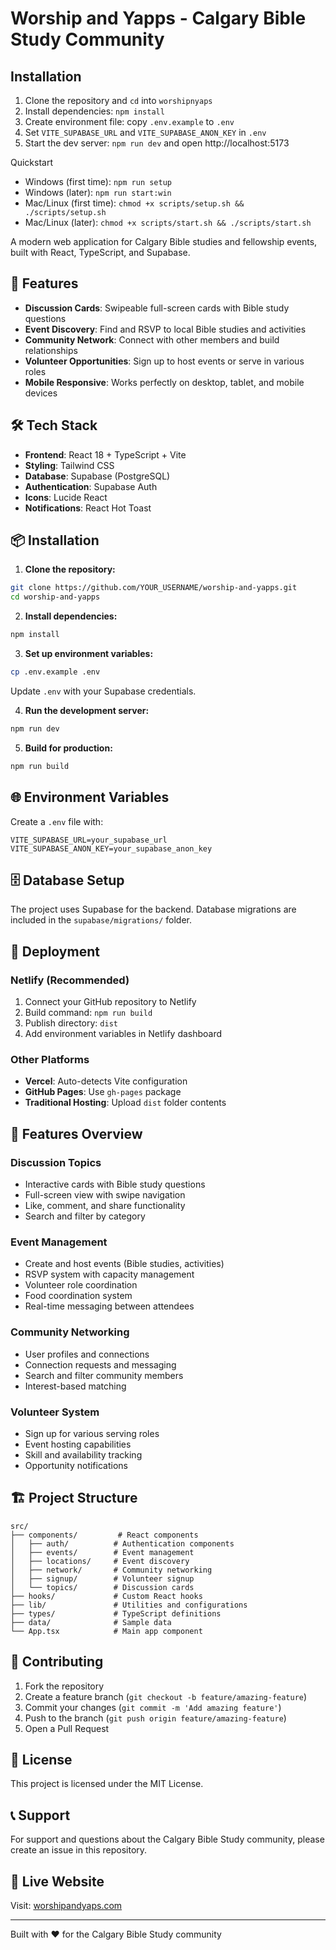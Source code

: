 # Worship and Yapps - Calgary Bible Study Community

## Installation
1. Clone the repository and `cd` into `worshipnyaps`
2. Install dependencies: `npm install`
3. Create environment file: copy `.env.example` to `.env`
4. Set `VITE_SUPABASE_URL` and `VITE_SUPABASE_ANON_KEY` in `.env`
5. Start the dev server: `npm run dev` and open http://localhost:5173

Quickstart
- Windows (first time): `npm run setup`
- Windows (later): `npm run start:win`
- Mac/Linux (first time): `chmod +x scripts/setup.sh && ./scripts/setup.sh`
- Mac/Linux (later): `chmod +x scripts/start.sh && ./scripts/start.sh`


A modern web application for Calgary Bible studies and fellowship events, built with React, TypeScript, and Supabase.

## 🚀 Features

- **Discussion Cards**: Swipeable full-screen cards with Bible study questions
- **Event Discovery**: Find and RSVP to local Bible studies and activities  
- **Community Network**: Connect with other members and build relationships
- **Volunteer Opportunities**: Sign up to host events or serve in various roles
- **Mobile Responsive**: Works perfectly on desktop, tablet, and mobile devices

## 🛠️ Tech Stack

- **Frontend**: React 18 + TypeScript + Vite
- **Styling**: Tailwind CSS
- **Database**: Supabase (PostgreSQL)
- **Authentication**: Supabase Auth
- **Icons**: Lucide React
- **Notifications**: React Hot Toast

## 📦 Installation

1. **Clone the repository:**
```bash
git clone https://github.com/YOUR_USERNAME/worship-and-yapps.git
cd worship-and-yapps
```

2. **Install dependencies:**
```bash
npm install
```

3. **Set up environment variables:**
```bash
cp .env.example .env
```
Update `.env` with your Supabase credentials.

4. **Run the development server:**
```bash
npm run dev
```

5. **Build for production:**
```bash
npm run build
```

## 🌐 Environment Variables

Create a `.env` file with:
```
VITE_SUPABASE_URL=your_supabase_url
VITE_SUPABASE_ANON_KEY=your_supabase_anon_key
```

## 🗄️ Database Setup

The project uses Supabase for the backend. Database migrations are included in the `supabase/migrations/` folder.

## 🚀 Deployment

### Netlify (Recommended)
1. Connect your GitHub repository to Netlify
2. Build command: `npm run build`
3. Publish directory: `dist`
4. Add environment variables in Netlify dashboard

### Other Platforms
- **Vercel**: Auto-detects Vite configuration
- **GitHub Pages**: Use `gh-pages` package
- **Traditional Hosting**: Upload `dist` folder contents

## 📱 Features Overview

### Discussion Topics
- Interactive cards with Bible study questions
- Full-screen view with swipe navigation
- Like, comment, and share functionality
- Search and filter by category

### Event Management
- Create and host events (Bible studies, activities)
- RSVP system with capacity management
- Volunteer role coordination
- Food coordination system
- Real-time messaging between attendees

### Community Networking
- User profiles and connections
- Connection requests and messaging
- Search and filter community members
- Interest-based matching

### Volunteer System
- Sign up for various serving roles
- Event hosting capabilities
- Skill and availability tracking
- Opportunity notifications

## 🏗️ Project Structure

```
src/
├── components/         # React components
│   ├── auth/          # Authentication components
│   ├── events/        # Event management
│   ├── locations/     # Event discovery
│   ├── network/       # Community networking
│   ├── signup/        # Volunteer signup
│   └── topics/        # Discussion cards
├── hooks/             # Custom React hooks
├── lib/               # Utilities and configurations
├── types/             # TypeScript definitions
├── data/              # Sample data
└── App.tsx            # Main app component
```

## 🤝 Contributing

1. Fork the repository
2. Create a feature branch (`git checkout -b feature/amazing-feature`)
3. Commit your changes (`git commit -m 'Add amazing feature'`)
4. Push to the branch (`git push origin feature/amazing-feature`)
5. Open a Pull Request

## 📄 License

This project is licensed under the MIT License.

## 📞 Support

For support and questions about the Calgary Bible Study community, please create an issue in this repository.

## 🎉 Live Website

Visit: [worshipandyaps.com](https://worshipandyaps.com)

---

Built with ❤️ for the Calgary Bible Study community
